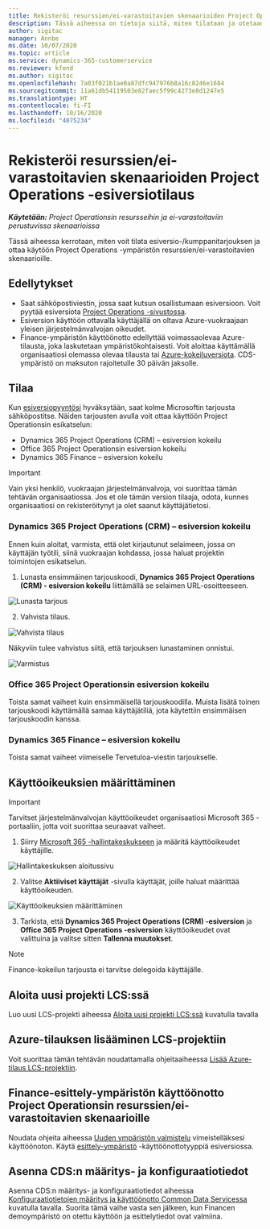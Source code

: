 ```yaml
---
title: Rekisteröi resurssien/ei-varastoitavien skenaarioiden Project Operations -esiversiotilaus
description: Tässä aiheessa on tietoja siitä, miten tilataan ja otetaan käyttöön Project Operations resurssien/ei-varastoitavien skenaarioille.
author: sigitac
manager: Annbe
ms.date: 10/07/2020
ms.topic: article
ms.service: dynamics-365-customerservice
ms.reviewer: kfend
ms.author: sigitac
ms.openlocfilehash: 7a03f021b1ae0a87dfc947976b8a16c8246e1684
ms.sourcegitcommit: 11a61db54119503e82faec5f99c4273e8d1247e5
ms.translationtype: HT
ms.contentlocale: fi-FI
ms.lasthandoff: 10/16/2020
ms.locfileid: "4075234"
---
```

# <a name="sign-up-for-project-operations-preview-subscriptions-for-resource-non-stocked-scenarios"></a>Rekisteröi resurssien/ei-varastoitavien skenaarioiden Project Operations -esiversiotilaus

_**Käytetään:** Project Operationsin resursseihin ja ei-varastoitaviin perustuvissa skenaarioissa_

Tässä aiheessa kerrotaan, miten voit tilata esiversio-/kumppanitarjouksen ja ottaa käytöön Project Operations -ympäristön resurssien/ei-varastoitavien skenaarioille.

## <a name="prerequisites"></a>Edellytykset

- Saat sähköpostiviestin, jossa saat kutsun osallistumaan esiversioon. Voit pyytää esiversiota [Project Operations -sivustossa](https://dynamics.microsoft.com/en-us/project-operations/overview/).
- Esiversion käyttöön ottavalla käyttäjällä on oltava Azure-vuokraajaan yleisen järjestelmänvalvojan oikeudet.
- Finance-ympäristön käyttöönotto edellyttää voimassaolevaa Azure-tilausta, joka laskutetaan ympäristökohtaisesti. Voit aloittaa käyttämällä organisaatiosi olemassa olevaa tilausta tai [Azure-kokeiluversiota](https://azure.microsoft.com/en-us/free/). CDS-ympäristö on maksuton rajoitetulle 30 päivän jaksolle.

## <a name="subscribe"></a>Tilaa

Kun [esiversiopyyntösi](https://forms.office.com/FormsPro/Pages/ResponsePage.aspx?id=v4j5cvGGr0GRqy180BHbR56j8lZs0FdAvwT75_WNFyxUMkRDV1NYQU5TNjE2VjhKOVBUNVg2R0s1NC4u) hyväksytään, saat kolme Microsoftin tarjousta sähköpostitse. Näiden tarjousten avulla voit ottaa käyttöön Project Operationsin esikatselun:

- Dynamics 365 Project Operations (CRM) – esiversion kokeilu
- Office 365 Project Operationsin esiversion kokeilu
- Dynamics 365 Finance – esiversion kokeilu

> [!IMPORTANT]
> Vain yksi henkilö, vuokraajan järjestelmänvalvoja, voi suorittaa tämän tehtävän organisaatiossa. Jos et ole tämän version tilaaja, odota, kunnes organisaatiosi on rekisteröitynyt ja olet saanut käyttäjätietosi.

### <a name="dynamics-365-project-operations-crm---preview-trial"></a>Dynamics 365 Project Operations (CRM) – esiversion kokeilu 

Ennen kuin aloitat, varmista, että olet kirjautunut selaimeen, jossa on käyttäjän työtili, siinä vuokraajan kohdassa, jossa haluat projektin toimintojen esikatselun.

1. Lunasta ensimmäinen tarjouskoodi, **Dynamics 365 Project Operations (CRM) - esiversion kokeilu** liittämällä se selaimen URL-osoitteeseen.

![Lunasta tarjous](./media/16RedeemFirstOfferNew.png)

2. Vahvista tilaus.

![Vahvista tilaus](./media/17ConfirmOrderNew.png)

Näkyviin tulee vahvistus siitä, että tarjouksen lunastaminen onnistui.

![Varmistus](./media/18OrderConfirmationNew.png)

### <a name="office-365-project-operations---preview-trial"></a>Office 365 Project Operationsin esiversion kokeilu

Toista samat vaiheet kuin ensimmäisellä tarjouskoodilla. Muista lisätä toinen tarjouskoodi käyttämällä samaa käyttäjätiliä, jota käytettiin ensimmäisen tarjouskoodin kanssa.

### <a name="dynamics-365-finance-preview-trial"></a>Dynamics 365 Finance – esiversion kokeilu

Toista samat vaiheet viimeiselle Tervetuloa-viestin tarjoukselle.

## <a name="assign-licenses"></a>Käyttöoikeuksien määrittäminen

> [!IMPORTANT]
> Tarvitset järjestelmänvalvojan käyttöoikeudet organisaatiosi Microsoft 365 -portaaliin, jotta voit suorittaa seuraavat vaiheet.

1. Siirry [Microsoft 365 -hallintakeskukseen](https://portal.office.com/) ja määritä käyttöoikeudet käyttäjille.

![Hallintakeskuksen aloitussivu](./media/14AdminPortal.png)

2. Valitse **Aktiiviset käyttäjät** -sivulla käyttäjät, joille haluat määrittää käyttöoikeuden.

![Käyttöoikeuksien määrittäminen](./media/15AssignLicenses.png)

3. Tarkista, että **Dynamics 365 Project Operations (CRM) -esiversion** ja **Office 365 Project Operations -esiversion** käyttöoikeudet ovat valittuina ja valitse sitten **Tallenna muutokset**.

> [!NOTE]
> Finance-kokeilun tarjousta ei tarvitse delegoida käyttäjälle.

## <a name="start-a-new-project-in-lcs"></a>Aloita uusi projekti LCS:ssä

Luo uusi LCS-projekti aiheessa [Aloita uusi projekti LCS:ssä](create-lcs-project.md) kuvatulla tavalla

## <a name="add-an-azure-subscription-to-an-lcs-project"></a>Azure-tilauksen lisääminen LCS-projektiin

Voit suorittaa tämän tehtävän noudattamalla ohjeitaaiheessa [Lisää Azure-tilaus LCS-projektiin](resource-add-azure-subscription-lcs-project.md).

## <a name="deploy-finance-demo-environment-with-project-operations-for-resourcenon-stocked-scenarios"></a>Finance-esittely-ympäristön käyttöönotto Project Operationsin resurssien/ei-varastoitavien skenaarioille

Noudata ohjeita aiheessa [Uuden ympäristön valmistelu](resource-provision-new-environment.md) vimeistelläksesi käyttöönoton. Käytä [esittely-ympäristö](https://docs.microsoft.com/dynamics365/fin-ops-core/dev-itpro/deployment/deploy-demo-environment) -käyttöönottotyyppiä esiversiossa. 

## <a name="install-cds-setup-and-configuration-data"></a>Asenna CDS:n määritys- ja konfiguraatiotiedot

Asenna CDS:n määritys- ja konfiguraatiotiedot aiheessa [Konfiguraatiotietojen määritys ja käyttöönotto Common Data Servicessa](resource-apply-pro-setup-config-data.md) kuvatulla tavalla.
Suorita tämä vaihe vasta sen jälkeen, kun Financen demoympäristö on otettu käyttöön ja esittelytiedot ovat valmiina.
